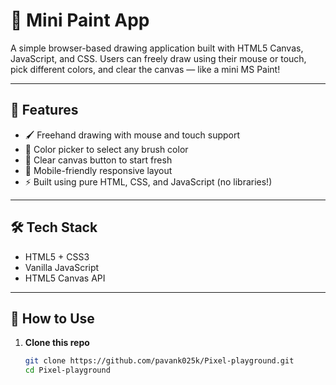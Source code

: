 # 🎨 Mini Paint App

A simple browser-based drawing application built with HTML5 Canvas, JavaScript, and CSS. Users can freely draw using their mouse or touch, pick different colors, and clear the canvas — like a mini MS Paint!

---

## 🚀 Features

- 🖌️ Freehand drawing with mouse and touch support
- 🎨 Color picker to select any brush color
- 🧼 Clear canvas button to start fresh
- 📱 Mobile-friendly responsive layout
- ⚡ Built using pure HTML, CSS, and JavaScript (no libraries!)

---

## 🛠️ Tech Stack

- HTML5 + CSS3
- Vanilla JavaScript
- HTML5 Canvas API

---

## 🧾 How to Use

1. **Clone this repo**
   ```bash
   git clone https://github.com/pavank025k/Pixel-playground.git
   cd Pixel-playground
